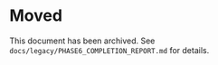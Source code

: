 # Moved

This document has been archived. See `docs/legacy/PHASE6_COMPLETION_REPORT.md` for details.
